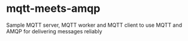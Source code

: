 # mqtt-meets-amqp
Sample MQTT server, MQTT worker and MQTT client to use MQTT and AMQP for delivering messages reliably
